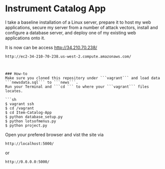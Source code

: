 # Instrument Catalog App

I take a baseline installation of a Linux server, prepare it to host my web applications, secure my server from a number of attack vectors, install and configure a database server, and deploy one of my existing web applications onto it.

It is now can be access
http://34.210.70.238/
```
http://ec2-34-210-70-238.us-west-2.compute.amazonaws.com/



### How-to
Make sure you cloned this repository under ```vagrant``` and load data ```newsdata.sql``` to ```news```.
Run your Terminal and ```cd ``` to where your ```vagrant``` files locates.

```sh
$ vagrant ssh
$ cd /vagrant
$ cd Item-Catalog-App
$ python database_setup.py
$ python lotsofmenus.py
$ python project.py
```
Open your prefered browser and vist the site via
```
http://localhost:5000/
```
or
```
http://0.0.0.0:5000/
```
